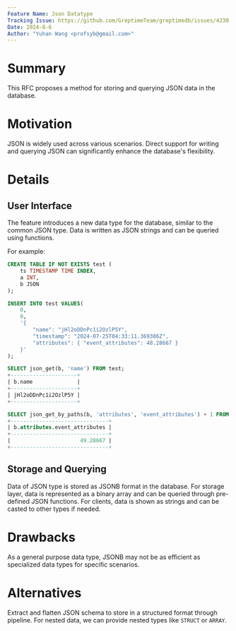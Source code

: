```yaml
---
Feature Name: Json Datatype
Tracking Issue: https://github.com/GreptimeTeam/greptimedb/issues/4230
Date: 2024-8-6
Author: "Yuhan Wang <profsyb@gmail.com>"
---
```


# Summary
This RFC proposes a method for storing and querying JSON data in the database.

# Motivation
JSON is widely used across various scenarios. Direct support for writing and querying JSON can significantly enhance the database's flexibility.

# Details

## User Interface
The feature introduces a new data type for the database, similar to the common JSON type. Data is written as JSON strings and can be queried using functions.

For example:
```SQL
CREATE TABLE IF NOT EXISTS test (
    ts TIMESTAMP TIME INDEX,
    a INT,
    b JSON
);

INSERT INTO test VALUES(
    0,
    0,
    '{
        "name": "jHl2oDDnPc1i2OzlP5Y",
        "timestamp": "2024-07-25T04:33:11.369386Z",
        "attributes": { "event_attributes": 48.28667 }
    }'
);

SELECT json_get(b, 'name') FROM test;
+---------------------+
| b.name              |
+---------------------+
| jHl2oDDnPc1i2OzlP5Y |
+---------------------+

SELECT json_get_by_paths(b, 'attributes', 'event_attributes') + 1 FROM test;
+-------------------------------+
| b.attributes.event_attributes |
+-------------------------------+
|                      49.28667 |
+-------------------------------+

```

## Storage and Querying

Data of JSON type is stored as JSONB format in the database. For storage layer, data is represented as a binary array and can be queried through pre-defined JSON functions. For clients, data is shown as strings and can be casted to other types if needed.

# Drawbacks

As a general purpose data type, JSONB may not be as efficient as specialized data types for specific scenarios.

# Alternatives

Extract and flatten JSON schema to store in a structured format through pipeline. For nested data, we can provide nested types like `STRUCT` or `ARRAY`.
